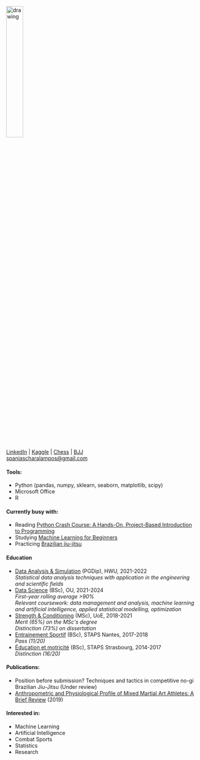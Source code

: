 <img src="https://avatars.githubusercontent.com/u/78966278?v=4" alt="drawing" width="30%"/>  

[LinkedIn](https://www.linkedin.com/in/charalamposspanias/) | [Kaggle](https://www.kaggle.com/cspanias) | [Chess](https://www.chess.com/member/spaniasch) | [BJJ](https://smoothcomp.com/en/profile/101916)  
spaniascharalampos@gmail.com  

#### Tools: 
- Python (pandas, numpy, sklearn, seaborn, matplotlib, scipy)
- Microsoft Office
- R

#### Currently busy with:
- Reading [Python Crash Course: A Hands-On, Project-Based Introduction to Programming](https://nostarch.com/pythoncrashcourse2e)
- Studying [Machine Learning for Beginners](https://instituteofcoding.org/courses/course/northumbria-university-machine-learning-for-beginners/)
- Practicing [Brazilian jiu-jitsu](http://www.rick-young.co.uk/)

#### Education
- [Data Analysis & Simulation](https://www.hw.ac.uk/) (PGDip), HWU, 2021-2022    
*Statistical data analysis techniques with application in the engineering and scientific fields*
- [Data Science](https://www.open.ac.uk/courses/statistics/degrees/bsc-data-science-r38) (BSc), OU, 2021-2024  
*First-year rolling average >90%*  
*Relevant coursework: data management and analysis, machine learning and artificial intelligence, applied statistical modelling, optimization* 
- [Strength & Conditioning](https://www.ed.ac.uk/education/graduate-school/taught-degrees/strength-conditioning) (MSc), UoE, 2018-2021  
*Merit (65%) on the MSc's degree*  
*Distinction (73%) on dissertation*
- [Entrainement Sportif](https://staps.univ-nantes.fr/fr/formation-initiale/licence-staps-entrainement-sportif) (BSc), STAPS Nantes, 2017-2018  
*Pass (11/20)* 
- [Éducation et motricité](https://f3s.unistra.fr/formations/licence-staps/education-et-motricite/) (BSc), STAPS Strasbourg, 2014-2017  
*Distinction (16/20)*

#### Publications:
- Position before submission? Techniques and tactics in competitive no-gi Brazilian Jiu-Jitsu (Under review)
- [Anthropometric and Physiological Profile of Mixed Martial Art Athletes: A Brief Review](https://www.mdpi.com/2075-4663/7/6/146) (2019)  

#### Interested in: 
- Machine Learning
- Artificial Intelligence
- Combat Sports
- Statistics
- Research
